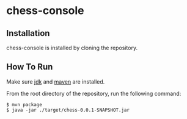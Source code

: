 # chess-console


## Installation
chess-console is installed by cloning the repository.

## How To Run
Make sure [jdk](https://www.oracle.com/java/technologies/downloads/) and [maven](https://maven.apache.org/index.html) are installed.

From the root directory of the repository, run the following command:

```
$ mvn package
$ java -jar ./target/chess-0.0.1-SNAPSHOT.jar
```
